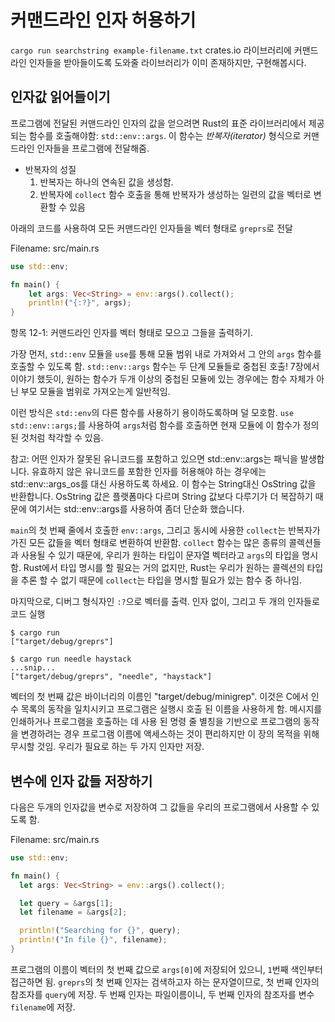 # 커맨드라인 인자 허용하기

`cargo run searchstring example-filename.txt`
crates.io 라이브러리에 커맨드라인 인자들을 받아들이도록 도와줄 라이브러리가 이미 존재하지만, 구현해봅시다.

## 인자값 읽어들이기

프로그램에 전달된 커맨드라인 인자의 값을 얻으려면 Rust의 표준 라이브러리에서 제공되는 함수를 호출해야함: `std::env::args`.
이 함수는 _반복자(iterator)_ 형식으로 커맨드라인 인자들을 프로그램에 전달해줌.

- 반복자의 성질
  1. 반복자는 하나의 연속된 값을 생성함.
  2. 반복자에 `collect` 함수 호출을 통해 반복자가 생성하는 일련의 값을 벡터로 변환할 수 있음

아래의 코드를 사용하여 모든 커맨드라인 인자들을 벡터 형태로 `greprs`로 전달

Filename: src/main.rs

```rs
use std::env;

fn main() {
    let args: Vec<String> = env::args().collect();
    println!("{:?}", args);
}
```

항목 12-1: 커맨드라인 인자를 벡터 형태로 모으고 그들을 출력하기.

가장 먼저, `std::env` 모듈을 `use`를 통해 모듈 범위 내로 가져와서 그 안의 `args` 함수를 호출할 수 있도록 함.
`std::env::args` 함수는 두 단계 모듈들로 중첩된 호출!
7장에서 이야기 했듯이, 원하는 함수가 두개 이상의 중첩된 모듈에 있는 경우에는 함수 자체가 아닌 부모 모듈을 범위로 가져오는게 일반적임.

이런 방식은 `std::env`의 다른 함수를 사용하기 용이하도록하며 덜 모호함.
`use std::env::args;`를 사용하여 `args`처럼 함수를 호출하면 현재 모듈에 이 함수가 정의된 것처럼 착각할 수 있음.

참고: 어떤 인자가 잘못된 유니코드를 포함하고 있으면 std::env::args는 패닉을 발생합니다. 유효하지 않은 유니코드를 포함한 인자를 허용해야 하는 경우에는 std::env::args_os를 대신 사용하도록 하세요. 이 함수는 String대신 OsString 값을 반환합니다. OsString 값은 플랫폼마다 다르며 String 값보다 다루기가 더 복잡하기 때문에 여기서는 std::env::args를 사용하여 좀더 단순화 했습니다.

`main`의 첫 번째 줄에서 호출한 `env::args`, 그리고 동시에 사용한 `collect`는 반복자가 가진 모든 값들을 벡터 형태로 변환하여 반환함.
`collect` 함수는 많은 종류의 콜렉션들과 사용될 수 있기 때문에, 우리가 원하는 타입이 문자열 벡터라고 `args`의 타입을 명시함.
Rust에서 타입 명시를 할 필요는 거의 없지만, Rust는 우리가 원하는 콜렉션의 타입을 추론 할 수 없기 때문에 `collect`는 타입을 명시할 필요가 있는 함수 중 하나임.

마지막으로, 디버그 형식자인 `:?`으로 벡터를 출력.
인자 없이, 그리고 두 개의 인자들로 코드 실행

```
$ cargo run
["target/debug/greprs"]

$ cargo run needle haystack
...snip...
["target/debug/greprs", "needle", "haystack"]
```

벡터의 첫 번째 값은 바이너리의 이름인 "target/debug/minigrep".
이것은 C에서 인수 목록의 동작을 일치시키고 프로그램은 실행시 호출 된 이름을 사용하게 함.
메시지를 인쇄하거나 프로그램을 호출하는 데 사용 된 명령 줄 별칭을 기반으로 프로그램의 동작을 변경하려는 경우 프로그램 이름에 액세스하는 것이 편리하지만 이 장의 목적을 위해 무시할 것임.
우리가 필요로 하는 두 가지 인자만 저장.

## 변수에 인자 값들 저장하기

다음은 두개의 인자값을 변수로 저장하여 그 값들을 우리의 프로그램에서 사용할 수 있도록 함.

Filename: src/main.rs

```rs
use std::env;

fn main() {
  let args: Vec<String> = env::args().collect();

  let query = &args[1];
  let filename = &args[2];

  println!("Searching for {}", query);
  println!("In file {}", filename);
}
```

프로그램의 이름이 벡터의 첫 번째 값으로 `args[0]`에 저장되어 있으니, `1`번째 색인부터 접근하면 됨. `greprs`의 첫 번째 인자는 검색하고자 하는 문자열이므로, 첫 번째 인자의 참조자를 `query`에 저장. 두 번째 인자는 파일이름이니, 두 번째 인자의 참조자를 변수 `filename`에 저장.
